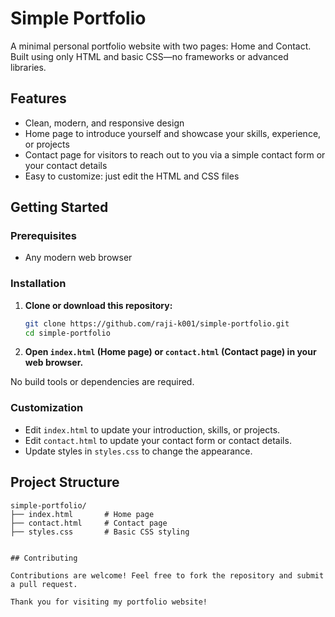 # Simple Portfolio

A minimal personal portfolio website with two pages: Home and Contact.  
Built using only HTML and basic CSS—no frameworks or advanced libraries.

## Features

- Clean, modern, and responsive design
- Home page to introduce yourself and showcase your skills, experience, or projects
- Contact page for visitors to reach out to you via a simple contact form or your contact details
- Easy to customize: just edit the HTML and CSS files

## Getting Started

### Prerequisites

- Any modern web browser

### Installation

1. **Clone or download this repository:**
   ```bash
   git clone https://github.com/raji-k001/simple-portfolio.git
   cd simple-portfolio
   ```
2. **Open `index.html` (Home page) or `contact.html` (Contact page) in your web browser.**

No build tools or dependencies are required.

### Customization

- Edit `index.html` to update your introduction, skills, or projects.
- Edit `contact.html` to update your contact form or contact details.
- Update styles in `styles.css` to change the appearance.

## Project Structure

```plaintext
simple-portfolio/
├── index.html       # Home page
├── contact.html     # Contact page
├── styles.css       # Basic CSS styling


## Contributing

Contributions are welcome! Feel free to fork the repository and submit a pull request.

Thank you for visiting my portfolio website!
